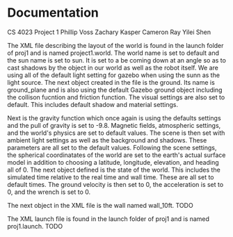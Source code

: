 # Documentation
CS 4023 
Project 1
Phillip Voss
Zachary Kasper
Cameron Ray
Yilei Shen


  The XML file describing the layout of the world is found in the launch folder of proj1 and is named project1.world. The world name is set to default and the sun name is set to sun. It is set to a be coming down at an angle so as to cast shadows by the object in our world as well as the robot itself. We are using all of the default light setting for gazebo when using the sunn as the light source. The next object created in the file is the ground. Its name is ground_plane and is also using the default Gazebo ground object including the collison fucntion and friction function. The visual settings are also set to default. This includes default shadow and material settings.
  
  Next is the gravity function which once again is using the defaults settings and the pull of gravity is set to -9.8. Magnetic fields, atmospheric settings, and the world's physics are set to default values. The scene is then set with ambient light settings as well as the background and shadows. These parameters are all set to the default values. Following the scene settings, the spherical coordinatates of the world are set to the earth's actual surface model in addition to choosing a latitude, longitude, elevation, and heading all of 0. The next object defined is the state of the world. This includes the simulated time relative to the real time and wall time. These are all set to default times. The ground velocity is then set to 0, the acceleration is set to 0, and the wrench is set to 0.
  
  The next object in the XML file is the wall named wall_10ft. TODO
  
  
  
  
  The XML launch file is found in the launch folder of proj1 and is named proj1.launch. TODO
